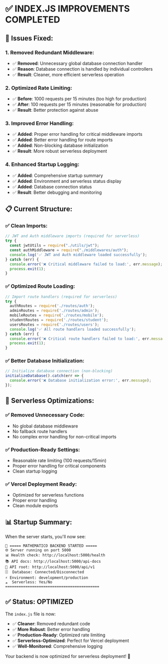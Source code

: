 # ✅ **INDEX.JS IMPROVEMENTS COMPLETED**

## 🔧 **Issues Fixed:**

### **1. Removed Redundant Middleware:**
- ✅ **Removed**: Unnecessary global database connection handler
- ✅ **Reason**: Database connection is handled by individual controllers
- ✅ **Result**: Cleaner, more efficient serverless operation

### **2. Optimized Rate Limiting:**
- ✅ **Before**: 1000 requests per 15 minutes (too high for production)
- ✅ **After**: 100 requests per 15 minutes (reasonable for production)
- ✅ **Result**: Better protection against abuse

### **3. Improved Error Handling:**
- ✅ **Added**: Proper error handling for critical middleware imports
- ✅ **Added**: Better error handling for route imports
- ✅ **Added**: Non-blocking database initialization
- ✅ **Result**: More robust serverless deployment

### **4. Enhanced Startup Logging:**
- ✅ **Added**: Comprehensive startup summary
- ✅ **Added**: Environment and serverless status display
- ✅ **Added**: Database connection status
- ✅ **Result**: Better debugging and monitoring

## 📋 **Current Structure:**

### **✅ Clean Imports:**
```javascript
// JWT and Auth middleware imports (required for serverless)
try {
  const jwtUtils = require("./utils/jwt");
  const authMiddleware = require("./middlewares/auth");
  console.log('✅ JWT and Auth middleware loaded successfully');
} catch (err) {
  console.error('❌ Critical middleware failed to load:', err.message);
  process.exit(1);
}
```

### **✅ Optimized Route Loading:**
```javascript
// Import route handlers (required for serverless)
try {
  authRoutes = require('./routes/auth');
  adminRoutes = require('./routes/admin');
  mobileRoutes = require('./routes/mobile');
  studentRoutes = require('./routes/student');
  usersRoutes = require('./routes/users');
  console.log('✅ All route handlers loaded successfully');
} catch (err) {
  console.error('❌ Critical route handlers failed to load:', err.message);
  process.exit(1);
}
```

### **✅ Better Database Initialization:**
```javascript
// Initialize database connection (non-blocking)
initializeDatabase().catch(err => {
  console.error('❌ Database initialization error:', err.message);
});
```

## 🚀 **Serverless Optimizations:**

### **✅ Removed Unnecessary Code:**
- No global database middleware
- No fallback route handlers
- No complex error handling for non-critical imports

### **✅ Production-Ready Settings:**
- Reasonable rate limiting (100 requests/15min)
- Proper error handling for critical components
- Clean startup logging

### **✅ Vercel Deployment Ready:**
- Optimized for serverless functions
- Proper error handling
- Clean module exports

## 📊 **Startup Summary:**

When the server starts, you'll now see:
```
🚀 ===== MATHEMATICO BACKEND STARTED =====
🌐 Server running on port 5000
📊 Health check: http://localhost:5000/health
📚 API docs: http://localhost:5000/api-docs
🔗 API root: http://localhost:5000/api/v1
🗄️  Database: Connected/Disconnected
⚡ Environment: development/production
☁️  Serverless: Yes/No
==========================================
```

## ✅ **Status: OPTIMIZED**

The `index.js` file is now:
- ✅ **Cleaner**: Removed redundant code
- ✅ **More Robust**: Better error handling
- ✅ **Production-Ready**: Optimized rate limiting
- ✅ **Serverless-Optimized**: Perfect for Vercel deployment
- ✅ **Well-Monitored**: Comprehensive logging

Your backend is now optimized for serverless deployment! 🎉
